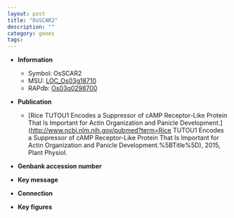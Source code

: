 ```yaml
---
layout: post
title: "OsSCAR2"
description: ""
category: genes
tags: 
---
```


* **Information**  
    + Symbol: OsSCAR2  
    + MSU: [LOC_Os03g18710](http://rice.plantbiology.msu.edu/cgi-bin/ORF_infopage.cgi?orf=LOC_Os03g18710)  
    + RAPdb: [Os03g0298700](http://rapdb.dna.affrc.go.jp/viewer/gbrowse_details/irgsp1?name=Os03g0298700)  

* **Publication**  
    + [Rice TUTOU1 Encodes a Suppressor of cAMP Receptor-Like Protein That Is Important for Actin Organization and Panicle Development.](http://www.ncbi.nlm.nih.gov/pubmed?term=Rice TUTOU1 Encodes a Suppressor of cAMP Receptor-Like Protein That Is Important for Actin Organization and Panicle Development.%5BTitle%5D), 2015, Plant Physiol.

* **Genbank accession number**  

* **Key message**  

* **Connection**  

* **Key figures**  



